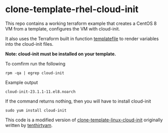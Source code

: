 # clone-template-rhel-cloud-init

This repo contains a working terraform example that creates a CentOS 8 VM from a template, configures the VM with cloud-init.

It also uses the Terraform built in function [templatefile](https://developer.hashicorp.com/terraform/language/functions/templatefile) to render variables into the cloud-init files.

 **Note: cloud-init must be installed on your template.**

To comfirm run the following

```
rpm -qa | egrep cloud-init
```

Example output
```
cloud-init-23.1.1-11.el8.noarch
```

If the command returns nothing, then you will have to install cloud-init

```
sudo yum install cloud-init
```

This code is a modified version of [clone-template-linux-cloud-init](https://github.com/tenthirtyam/terrafom-examples-vmware/tree/main/vsphere/vsphere-virtual-machine/clone-template-linux-cloud-init) originally written by [tenthirtyam](https://github.com/tenthirtyam).
